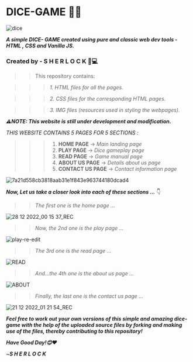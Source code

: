 # **DICE-GAME** 🎲✨


![dice](https://user-images.githubusercontent.com/97678993/209700987-5bfd9e9b-e2f7-44bd-a492-a841b7a73241.png)

**_A simple DICE- GAME created using pure and classic web dev tools - HTML , CSS  and Vanilla JS._**


### **Created by - S H E R L O C K 👾💻**

>>This repository contains:

>>>_1. HTML files for all the pages._

>>>_2. CSS files for the corresponding HTML pages._

>>>_3. IMG files (resources used in styling the webpages)._

**_⚠️NOTE: This website is still under development and modification._**

_THIS WEBSITE CONTAINS 5 PAGES FOR 5 SECTIONS :_
>>> 1. **HOME PAGE** -> _Main landing page_
>>> 1. **PLAY PAGE** -> _Dice gameplay page_
>>> 1. **READ PAGE** -> _Game manual page_
>>> 1. **ABOUT US PAGE** -> _Details about us page_
>>> 1. **CONTACT US PAGE** -> _Contact information page_

![7a21d558cb3818aab31e1f843e963744180dcad4](https://user-images.githubusercontent.com/97678993/209709636-87332483-71ca-41e1-908c-369f89bbabef.gif)


_**Now, Let us take a closer look into each of these sections ...**_ 👇


>> _The first one is the home page ..._


![28 12 2022_00 15 37_REC](https://user-images.githubusercontent.com/97678993/209709713-25bdd333-b536-4753-b7ab-3e286bd91a8f.gif)


>> _Now, the 2nd one is the play  page ..._

![play-re-edit](https://user-images.githubusercontent.com/97678993/209859927-d324ff72-0d31-4166-9b12-9cda8b917705.gif)


>> _The 3rd one is the read page ..._

![READ](https://user-images.githubusercontent.com/97678993/209860081-b9b7ee1b-9c57-4699-b30a-b60b8f72a611.gif)


>> _And...the 4th one is the about us page ..._

![ABOUT](https://user-images.githubusercontent.com/97678993/209860150-47f29b74-ef65-463e-8aeb-54b04e9c3657.gif)


>> _Finally, the last one is the contact us page ..._

![21 12 2022_01 21 54_REC](https://user-images.githubusercontent.com/97678993/209860165-64110fc4-34f7-4745-93a4-06675bc8bdb1.gif)


**_Feel free to work out your own versions of this simple and amazing dice-game with the help of the uploaded source files by forking and  making use of the files, thereby contributing to this repository!_**
 
**_*Have Good Day!😊❤️*_**

~**_S H E R L O C K_**
